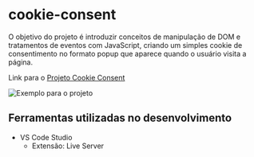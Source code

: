 # cookie-consent
O objetivo do projeto é introduzir conceitos de manipulação de DOM e tratamentos de eventos com JavaScript, criando um simples cookie de consentimento no formato popup que aparece quando o usuário visita a página.

Link para o [Projeto Cookie Consent](https://roadmap.sh/projects/cookie-consent)

![Exemplo para o projeto](https://assets.roadmap.sh/guest/cookie-consent-banner-07etz.png)

## Ferramentas utilizadas no desenvolvimento
- VS Code Studio
    - Extensão: Live Server
